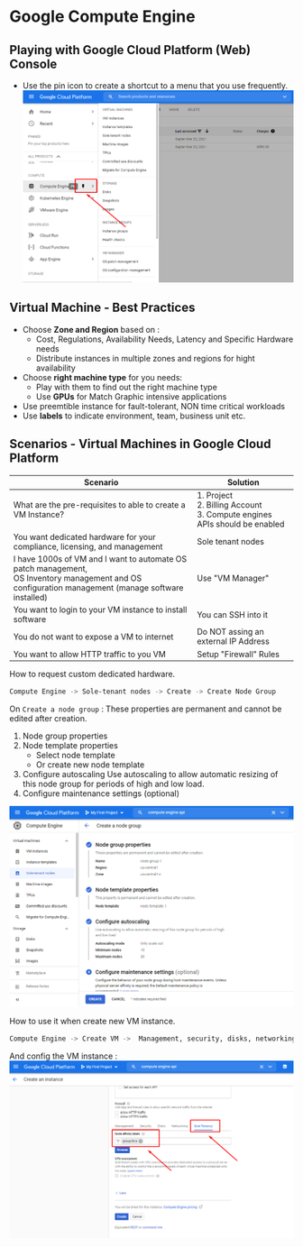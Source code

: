 # Google Compute Engine

## Playing with Google Cloud Platform (Web) Console
- Use the pin icon to create a shortcut to a menu that you use frequently.
![GCP Pin menu](/assets/gcp_pin_menu.png)

## Virtual Machine - Best Practices
- Choose **Zone and Region** based on :
    - Cost, Regulations, Availability Needs, Latency and Specific Hardware needs
    - Distribute instances in multiple zones and regions for hight availability
- Choose **right machine type** for you needs:
    - Play with them to find out the right machine type
    - Use **GPUs** for Match Graphic intensive applications
- Use preemtible instance for fault-tolerant, NON time critical workloads
- Use **labels** to indicate environment, team, business unit etc.

## Scenarios - Virtual Machines in Google Cloud Platform
|Scenario   |Solution   |
|-----------|-----------|
|What are the pre-requisites to able to create a VM Instance?|1. Project <br />2. Billing Account <br />3. Compute engines APIs should be enabled|
|You want dedicated hardware for your compliance, licensing, and management|Sole tenant nodes|
|I have 1000s of VM and I want to automate OS patch management,<br />OS Inventory management and OS configuration management (manage software installed)|Use "VM Manager"|
|You want to login to your VM instance to install software|You can SSH into it|
|You do not want to expose a VM to internet|Do NOT assing an external IP Address|
|You want to allow HTTP traffic to you VM|Setup "Firewall" Rules|

How to request custom dedicated hardware.
```bash
Compute Engine -> Sole-tenant nodes -> Create -> Create Node Group
```

On `Create a node group` :
These properties are permanent and cannot be edited after creation.

1. Node group properties
2. Node template properties
    * Select node template
    * Or create new node template
3. Configure autoscaling
   Use autoscaling to allow automatic resizing of this node group for periods of high and low load.
4. Configure maintenance settings (optional)

![Create sole tenant nodes](/assets/create_sole_tenant_nodes.png)

How to use it when create new VM instance.
```bash
Compute Engine -> Create VM ->  Management, security, disks, networking, sole tenancy -> Sole Tenancy
```
And config the VM instance :
![Config VM Insance Sole tenancy](/assets/config_sole_tenancy.png)
